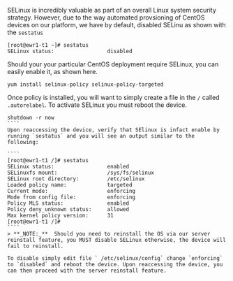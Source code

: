 <!-- <meta>
{
    "title":"CentOS: Selinux",
    "description":"Learn more about why we disable SELinux on CentOS",
    "tag":["Operating Systems", "CentOS", "SELinux],
    "seo-title": "CentOS: SELinux - Packet Developer Docs",
    "seo-description": "Learn more about why we disable SELinux on CentOS",
    "og-title": "CentOS: SELinux - Packet Developer Docs",
    "og-description": "Learn more about why we disable SELinux on CentOS"
}
</meta> -->

SELinux is incredibly valuable as part of an overall Linux system security strategy. However, due to the way automated provsioning of CentOS devices on our platform, we have by default, disabled SELinu as shown with the `sestatus`

````
[root@ewr1-t1 ~]# sestatus
SELinux status:                 disabled
````

Should your your particular CentOS deployment require SELinux, you can easily enable it, as shown here. 

````
yum install selinux-policy selinux-policy-targeted
````
Once policy is installed, you will want to simply create a file in the `/` called `.autorelabel`. To activate SELinux you must reboot the device. 

`````
shutdown -r now
````
Upon reaccessing the device, verify that SElinux is infact enable by running `sestatus` and you will see an output similar to the following: 

````
[root@ewr1-t1 /]# sestatus
SELinux status:                 enabled
SELinuxfs mount:                /sys/fs/selinux
SELinux root directory:         /etc/selinux
Loaded policy name:             targeted
Current mode:                   enforcing
Mode from config file:          enforcing
Policy MLS status:              enabled
Policy deny_unknown status:     allowed
Max kernel policy version:      31
[root@ewr1-t1 /]#
````
> **_NOTE:_**  Should you need to reinstall the OS via our server reinstall feature, you MUST disable SELinux otherwise, the device will fail to reinstall. 

To disable simply edit file ` /etc/selinux/config` change `enforcing` to `disabled` and reboot the device. Upon reaccessing the device, you can then proceed with the server reinstall feature. 
